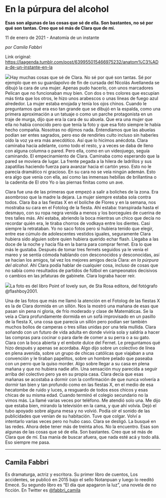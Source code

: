 # En la púrpura del alcohol

**Esas son algunas de las cosas que sé de ella. Son bastantes, no sé por qué son tantas. Creo que sé más de Clara que de mí.**

11 de enero de 2021 - Anatomía de un instante

_por Camila Fabbri_

Link original: https://laagenda.tumblr.com/post/639955015466975232/anatom%C3%ADa-de-un-instante-en-la

![](https://64.media.tumblr.com/115e9bb755c2e6a7014a892ed0760c18/95852a752ba5c2b5-47/s500x750/1abe93f880854a905a977a6be8b518ffad4979f5.png)Hay muchas cosas que
sé de Clara. No sé por qué son tantas. Sé por ejemplo que en su guardapolvo de
fin de cursada del Nicolás Avellaneda se dibujó la cara de una mujer. Apenas
pudo hacerlo, con unos marcadores Pelican que no funcionaban muy bien. Con dos o
tres colores que escupían más tinta que los otros, le hizo unos arabescos o
unas líneas de fuego azul alrededor. La mujer estaba enojada y tenía los ojos
chinos. Cuando le preguntamos qué era
eso tan grande que se dibujó en la
espalda, como una primera aproximación a un tatuaje o como un parche
protagonista en un traje de murga, dijo
que era la cara de su abuela. Que era una mujer que ella no había conocido pero
que tenía la foto y que esa foto siempre le había hecho compañía. Nosotras no dijimos nada.
Entendíamos que las abuelas podían ser entes sagrados, pero eso de rendirles
culto incluso sin haberles oído la voz ya era más anecdótico. Así que lo
hicimos anécdota. Clara caminaba hacia adelante, como todo el resto, y a veces
se daba de lleno con alguna columna o pared. Pero ella, como en un videojuego,
seguía caminando. El empecinamiento de Clara. 
Caminaba como esperando que la pared se moviera de lugar. La frente
pegada a la hilera de ladrillos y sus zapatillas haciendo fuerza para avanzar
hacia el cartón yeso. Esto no le parecía dramático ni gracioso. En su cara no
se veía ningún ademán. Esto era algo que venía con ella, así como las inmensas
hebillas de brillantina o la cadenita de El otro Yo o las piernas finitas como
un ave.  

Clara fue una de las primeras
que empezó a salir a boliches de la zona. Era asombroso que la madre la dejara.
La mujer siempre estaba sola contra todos. Clara iba a las fiestas X en el
boliche de Flores y en la semana, nos mostraba su cara en el Fotolog de la
fiesta. Ahí estaba: transpirada hasta el desmayo, con su ropa negra venida a
menos y los borceguíes de cuerina de tres talles más. Ahí estaba, abriendo la
boca mientras un chico que decía no recordar quién era, le tiraba chorros de
vodkaya entre los dientes. Casi siempre la
retrataban. Yo no saco fotos pero si hubiera tenido que elegir, entre ese
cúmulo de adolescentes vestidos iguales, seguramente Clara hubiera sido alguien
sobre quien hubiera querido echar flash. Llegaba a las doce de la noche y hacía
fila en la barra para comprar fernet. Era lo que más le gustaba. Después de
tomar tres fernets seguidos ya le venía el mareo y se sentía cómoda hablando
con desconocidos y desconocidas, así se hacían los amigos, tal vez los mejores
amigos decía Clara: *en la púrpura del
alcohol*. Ahí Clara podía hablar de cualquier cosa, incluso de cosas que no
sabía como resultados de partidos de fútbol en campeonatos decisivos o cambios
en las jefaturas de gabinete. Clara lograba hacer reír. 

![](https://64.media.tumblr.com/115e9bb755c2e6a7014a892ed0760c18/95852a752ba5c2b5-47/s500x750/1abe93f880854a905a977a6be8b518ffad4979f5.png)La foto es del libro Point of lovely sun, de Sta Rosa editora, del fotógrafo @flashboy2001.

Una de las fotos que
más me llamó la atención en el Fotolog de las fiestas X es la de Clara dormida
en un sillón. Nos la mostró una mañana de esas que pasan sin pena ni gloria, de
frío moderado y clase de Matemáticas. Se la veía a Clara profundamente dormida en un sofá
improvisado en un pasillo de la fiesta X, una cosa que parecía un sillón pero
podían ser también muchos bollos de camperas o tres sillas unidas por una tela
mullida. Clara soñando con un futuro de
vida adulta en donde viviría sola y saldría a hacer las compras para cocinar o
para darle de comer a su perra o a su gato. Clara con la boca abierta y el
embote dulce del Fernet. Le preguntamos qué hizo después y apenas se acordaba.
Algo dijo sobre un colectivo de línea en plena avenida, sobre un grupo de
chicas católicas que viajaban a una convención y le tiraban papelitos, sobre un
hombre pelado que paseaba con un perro que la quiso morder. Algo sobre llegar a
su casa en plena mañana y que no hubiera nadie afín. Una sensación muy parecida
a seguir arriba del colectivo pero ya en su propia casa. Clara decía que esas
mañanas se acostaba a dormir con la confirmación de que nunca volvería a dormir
tan bien y tan profundo como en las fiestas X, en el medio de esa hecatombe de
ruido y luces, a resguardo de todos esos chicos y esas chicas de su misma edad.
Cuando terminó el colegio secundario no la vimos más. La llamé varias veces por
teléfono. Me atendió solo una. Me dijo que estaba bien, mirando la televisión
en la cama, y que ahí volvía. Dejó el tubo apoyado sobre alguna mesa y no
volvió. Podía oír el sonido de las publicidades que venían de su habitación.
Tuve que colgar. Volví a intentarlo varias veces pero no hubo caso. Clara se
desligó. La busqué en las redes.  Ahora
debe tener más de treinta años. No la encuentro. Esas son algunas de las  cosas que sé de ella. Son bastantes. Creo que
sé más de Clara que de mí. Esa manía de buscar afuera, que nada esté acá y todo
allá. Eso siempre me pasa. 



---

Camila Fabbri
-------------

 Es dramaturga, actriz y escritora. Su primer libro de cuentos, Los accidentes, se publicó en 2015 bajo el sello Notanpuan y luego lo reeditó Emecé. Su segundo libro es “El día que apagaron la luz”, una novela de no ficción. En Twitter es [@fabbri\_camila](https://twitter.com/fabbri_camila) 

